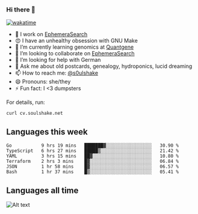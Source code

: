 ### Hi there 👋

[![wakatime](https://wakatime.com/badge/user/08339702-a231-40c4-8838-d449bd2ff951.svg)](https://wakatime.com/@08339702-a231-40c4-8838-d449bd2ff951)

<!--
**soulshake/soulshake** is a ✨ _special_ ✨ repository because its `README.md` (this file) appears on your GitHub profile.

Here are some ideas to get you started:

- 🔭 I’m currently working on ...
- 🌱 I’m currently learning ...
- 👯 I’m looking to collaborate on ...
- 🤔 I’m looking for help with ...
- 💬 Ask me about ...
- 📫 How to reach me: ...
- 😄 Pronouns: ...
- ⚡ Fun fact: ...
-->


- 🔭 I work on [EphemeraSearch](https://www.ephemerasearch.com/)
- 😍 I have an unhealthy obsession with GNU Make
- :dna: I’m currently learning genomics at [Quantgene](https://www.quantgene.com/)
- 👯 I’m looking to collaborate on [EphemeraSearch](https://www.ephemerasearch.com/)
- 🤔 I’m looking for help with German
- 💬 Ask me about old postcards, genealogy, hydroponics, lucid dreaming
- 📫 How to reach me: [@s0ulshake](https://twitter.com/soulshake)
- 😄 Pronouns: she/they
- ⚡ Fun fact: I <3 dumpsters

For details, run:

```
curl cv.soulshake.net
```

## Languages this week

<!--START_SECTION:waka-->

```text
Go           9 hrs 19 mins   ███████▓░░░░░░░░░░░░░░░░░   30.90 %
TypeScript   6 hrs 27 mins   █████▒░░░░░░░░░░░░░░░░░░░   21.42 %
YAML         3 hrs 15 mins   ██▓░░░░░░░░░░░░░░░░░░░░░░   10.80 %
Terraform    2 hrs 3 mins    █▓░░░░░░░░░░░░░░░░░░░░░░░   06.84 %
JSON         1 hr 58 mins    █▓░░░░░░░░░░░░░░░░░░░░░░░   06.57 %
Bash         1 hr 37 mins    █▒░░░░░░░░░░░░░░░░░░░░░░░   05.41 %
```

<!--END_SECTION:waka-->

## Languages all time
![Alt text](https://wakatime.com/share/@aj/6aa10b67-a5e9-4fb1-acaf-8692f4385172.svg)
